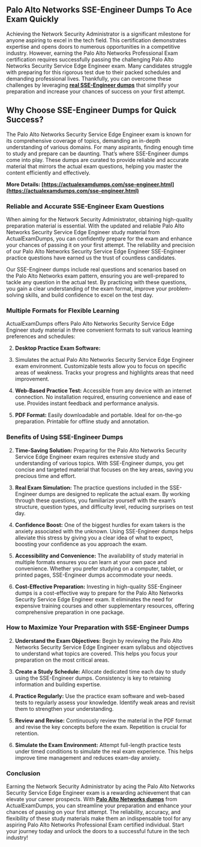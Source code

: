 ## **Palo Alto Networks**  **SSE-Engineer Dumps To Ace Exam Quickly**

Achieving the Network Security Administrator is a significant milestone for anyone aspiring to excel in the tech field. This certification demonstrates expertise and opens doors to numerous opportunities in a competitive industry. However, earning the Palo Alto Networks Professional Exam certification requires successfully passing the challenging Palo Alto Networks Security Service Edge Engineer exam. Many candidates struggle with preparing for this rigorous test due to their packed schedules and demanding professional lives. Thankfully, you can overcome these challenges by leveraging  **[real SSE-Engineer dumps](https://actualexamdumps.com/sse-engineer.html)**  that simplify your preparation and increase your chances of success on your first attempt.

## **Why Choose SSE-Engineer Dumps for Quick Success?**

The Palo Alto Networks Security Service Edge Engineer exam is known for its comprehensive coverage of topics, demanding an in-depth understanding of various domains. For many aspirants, finding enough time to study and prepare can be daunting. That’s where SSE-Engineer dumps come into play. These dumps are curated to provide reliable and accurate material that mirrors the actual exam questions, helping you master the content efficiently and effectively.

**More Details:  [https://actualexamdumps.com/sse-engineer.html](https://actualexamdumps.com/sse-engineer.html)**

### **Reliable and Accurate SSE-Engineer Exam Questions**

When aiming for the Network Security Administrator, obtaining high-quality preparation material is essential. With the updated and reliable Palo Alto Networks Security Service Edge Engineer study material from ActualExamDumps, you can confidently prepare for the exam and enhance your chances of passing it on your first attempt. The reliability and precision of our Palo Alto Networks Security Service Edge Engineer SSE-Engineer practice questions have earned us the trust of countless candidates.

Our SSE-Engineer dumps include real questions and scenarios based on the Palo Alto Networks exam pattern, ensuring you are well-prepared to tackle any question in the actual test. By practicing with these questions, you gain a clear understanding of the exam format, improve your problem-solving skills, and build confidence to excel on the test day.

### **Multiple Formats for Flexible Learning**

ActualExamDumps offers Palo Alto Networks Security Service Edge Engineer study material in three convenient formats to suit various learning preferences and schedules:

2.  **Desktop Practice Exam Software:**
    
3.  Simulates the actual Palo Alto Networks Security Service Edge Engineer exam environment. Customizable tests allow you to focus on specific areas of weakness. Tracks your progress and highlights areas that need improvement.
    
4.  **Web-Based Practice Test:**  Accessible from any device with an internet connection. No installation required, ensuring convenience and ease of use. Provides instant feedback and performance analysis.
    
5.  **PDF Format:**  Easily downloadable and portable. Ideal for on-the-go preparation. Printable for offline study and annotation.
    

### **Benefits of Using SSE-Engineer Dumps**

2.  **Time-Saving Solution:**  Preparing for the Palo Alto Networks Security Service Edge Engineer exam requires extensive study and understanding of various topics. With SSE-Engineer dumps, you get concise and targeted material that focuses on the key areas, saving you precious time and effort.
    
3.  **Real Exam Simulation:**  The practice questions included in the SSE-Engineer dumps are designed to replicate the actual exam. By working through these questions, you familiarize yourself with the exam’s structure, question types, and difficulty level, reducing surprises on test day.
    
4.  **Confidence Boost:**  One of the biggest hurdles for exam takers is the anxiety associated with the unknown. Using SSE-Engineer dumps helps alleviate this stress by giving you a clear idea of what to expect, boosting your confidence as you approach the exam.
    
5.  **Accessibility and Convenience:**  The availability of study material in multiple formats ensures you can learn at your own pace and convenience. Whether you prefer studying on a computer, tablet, or printed pages, SSE-Engineer dumps accommodate your needs.
    
6.  **Cost-Effective Preparation:**  Investing in high-quality SSE-Engineer dumps is a cost-effective way to prepare for the Palo Alto Networks Security Service Edge Engineer exam. It eliminates the need for expensive training courses and other supplementary resources, offering comprehensive preparation in one package.
    

### **How to Maximize Your Preparation with SSE-Engineer Dumps**

2.  **Understand the Exam Objectives:**  Begin by reviewing the Palo Alto Networks Security Service Edge Engineer exam syllabus and objectives to understand what topics are covered. This helps you focus your preparation on the most critical areas.
    
3.  **Create a Study Schedule:**  Allocate dedicated time each day to study using the SSE-Engineer dumps. Consistency is key to retaining information and building expertise.
    
4.  **Practice Regularly:**  Use the practice exam software and web-based tests to regularly assess your knowledge. Identify weak areas and revisit them to strengthen your understanding.
    
5.  **Review and Revise:**  Continuously review the material in the PDF format and revise the key concepts before the exam. Repetition is crucial for retention.
    
6.  **Simulate the Exam Environment:**  Attempt full-length practice tests under timed conditions to simulate the real exam experience. This helps improve time management and reduces exam-day anxiety.
    

### **Conclusion**

Earning the Network Security Administrator by acing the Palo Alto Networks Security Service Edge Engineer exam is a rewarding achievement that can elevate your career prospects. With  **[Palo Alto Networks dumps](https://actualexamdumps.com/palo-alto-networks-certification.html)**  from ActualExamDumps, you can streamline your preparation and enhance your chances of passing on your first attempt. The reliability, accuracy, and flexibility of these study materials make them an indispensable tool for any aspiring Palo Alto Networks Professional Exam certified individual. Start your journey today and unlock the doors to a successful future in the tech industry!
